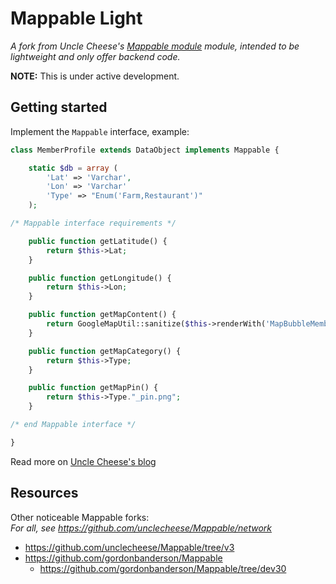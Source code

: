 # Mappable Light

_A fork from Uncle Cheese's [Mappable module](https://github.com/unclecheese/Mappable) module, intended to be lightweight and only offer backend code._


**NOTE:** This is under active development.


## Getting started

Implement the `Mappable` interface, example:

```php
class MemberProfile extends DataObject implements Mappable {

    static $db = array (
        'Lat' => 'Varchar',
        'Lon' => 'Varchar'
        'Type' => "Enum('Farm,Restaurant')"
    );

/* Mappable interface requirements */

    public function getLatitude() {
        return $this->Lat;
    }

    public function getLongitude() {
        return $this->Lon;
    }

    public function getMapContent() {
        return GoogleMapUtil::sanitize($this->renderWith('MapBubbleMember'));
    }

    public function getMapCategory() {
        return $this->Type;
    }

    public function getMapPin() {
        return $this->Type."_pin.png";
    }

/* end Mappable interface */

}
```

Read more on [Uncle Cheese's blog](http://www.leftandmain.com/silverstripe-tutorials/2011/06/14/new-mappable-module-and-some-unsolicited-programming-pedagogy/)



## Resources

Other noticeable Mappable forks:    
_For all, see <https://github.com/unclecheese/Mappable/network>_

* <https://github.com/unclecheese/Mappable/tree/v3>
* <https://github.com/gordonbanderson/Mappable>
	* <https://github.com/gordonbanderson/Mappable/tree/dev30>
